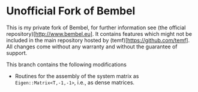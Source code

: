 # Unofficial Fork of Bembel

This is my private fork of Bembel, for further information see (the official repository)[http://www.bembel.eu]. It contains features which might not be included in the main repository hosted by (temf)[https://github.com/temf]. All changes come without any warranty and without the guarantee of support.

This branch contains the following modifications

* Routines for the assembly of the system matrix as `Eigen::Matrix<T,-1,-1>`, i.e., as dense matrices.